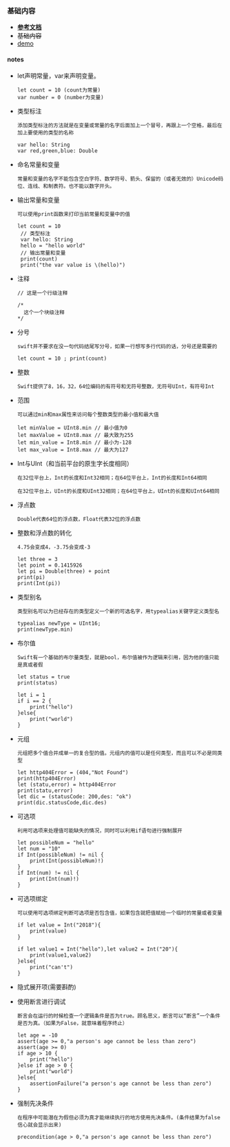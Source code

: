### 基础内容
- **[参考文档](https://www.cnswift.org)**
- ~~基础内容~~
- [demo](https://github.com/fuzongjian/swift-demos.git)

#### notes
- let声明常量，var来声明变量。
  ```
  let count = 10 (count为常量)
  var number = 0 (number为变量)
  ```
- 类型标注

  `添加类型标注的方法就是在变量或常量的名字后面加上一个冒号，再跟上一个空格，最后在加上要使用的类型的名称`
  ```
  var hello: String
  var red,green,blue: Double
  ```
- 命名常量和变量

  `常量和变量的名字不能包含空白字符、数学符号、箭头、保留的（或者无效的）Unicode码位、连线、和制表符。也不能以数字开头。`
- 输出常量和变量

  `可以使用print函数来打印当前常量和变量中的值`
  ```
  let count = 10
   // 类型标注
   var hello: String
   hello = "hello world"
   // 输出常量和变量
   print(count)
   print("the var value is \(hello)")

  ```
- 注释
  ```
  // 这是一个行级注释

  /*
    这个一个块级注释
  */
  ```
- 分号

  `swift并不要求在没一句代码结尾写分号，如果一行想写多行代码的话，分号还是需要的`
  ```
  let count = 10 ; print(count)
  ```

- 整数

  `Swift提供了8，16，32，64位编码的有符号和无符号整数，无符号UInt，有符号Int`
- 范围

  `可以通过min和max属性来访问每个整数类型的最小值和最大值`
  ```
  let minValue = UInt8.min // 最小值为0
  let maxValue = UInt8.max // 最大致为255
  let min_value = Int8.min // 最小为-128
  let max_value = Int8.max // 最大为127
  ```
- Int与UInt（和当前平台的原生字长度相同）

  `在32位平台上，Int的长度和Int32相同；在64位平台上，Int的长度和Int64相同`

  `在32位平台上，UInt的长度和UInt32相同；在64位平台上，UInt的长度和UInt64相同`

- 浮点数

  `Double代表64位的浮点数，Float代表32位的浮点数`

- 整数和浮点数的转化

  `4.75会变成4，-3.75会变成-3`
  ```
  let three = 3
  let point = 0.1415926
  let pi = Double(three) + point
  print(pi)
  print(Int(pi))
  ```

- 类型别名

  `类型别名可以为已经存在的类型定义一个新的可选名字，用typealias关键字定义类型名`
  ```
  typealias newType = UInt16;
  print(newType.min)
  ```
- 布尔值

  `Swift有一个基础的布尔量类型，就是bool，布尔值被作为逻辑来引用，因为他的值只能是真或者假`
  ```
  let status = true
  print(status)
  ```
  ```
  let i = 1
  if i == 2 {
      print("hello")
  }else{
      print("world")
  }
  ```
- 元组

  `元组把多个值合并成单一的复合型的值。元组内的值可以是任何类型，而且可以不必是同类型`
  ```
  let http404Error = (404,"Not Found")
  print(http404Error)
  let (statu,error) = http404Error
  print(statu,error)
  let dic = (statusCode: 200,des: "ok")
  print(dic.statusCode,dic.des)
  ```
- 可选项

  `利用可选项来处理值可能缺失的情况，同时可以利用if语句进行强制展开`
  ```
  let possibleNum = "hello"
  let num = "10"
  if Int(possibleNum) != nil {
      print(Int(possibleNum)!)
  }
  if Int(num) != nil {
      print(Int(num)!)
  }
  ```
- 可选项绑定

  `可以使用可选项绑定判断可选项是否包含值，如果包含就把值赋给一个临时的常量或者变量`
  ```
  if let value = Int("2018"){
      print(value)
  }

  if let value1 = Int("hello"),let value2 = Int("20"){
      print(value1,value2)
  }else{
      print("can't")
  }
  ```
- 隐式展开项(需要斟酌)
- 使用断言进行调试

  `断言会在运行的时候检查一个逻辑条件是否为true。顾名思义，断言可以“断言”一个条件是否为真。（如果为False，就意味着程序终止）`
  ```
  let age = -10
  assert(age >= 0,"a person's age cannot be less than zero")
  assert(age >= 0)
  if age > 10 {
      print("hello")
  }else if age > 0 {
      print("world")
  }else{
      assertionFailure("a person's age cannot be less than zero")
  }
  ```
- 强制先决条件

  `在程序中可能潜在为假但必须为真才能继续执行的地方使用先决条件。(条件结果为false信心就会显示出来)`
  ```
  precondition(age > 0,"a person's age cannot be less than zero")
  ```
